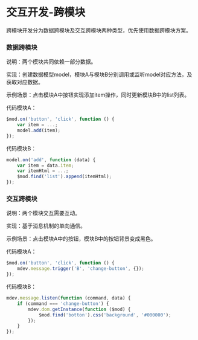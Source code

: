 # 交互开发-跨模块

跨模块开发分为数据跨模块及交互跨模块两种类型，优先使用数据跨模块方案。

### 数据跨模块
说明：两个模块共同依赖一部分数据。

实现：创建数据模型model，模块A与模块B分别调用或监听model对应方法，及获取对应数据。

示例场景：点击模块A中按钮实现添加item操作，同时更新模块B中的list列表。

代码模块A：
```javascript
$mod.on('button', 'click', function () {
    var item = ...;
    model.add(item);
});
```
代码模块B：
```javascript
model.on('add', function (data) {
    var item = data.item;
    var itemHtml = ...;
    $mod.find('list').append(itemHtml);
});
```

### 交互跨模块
说明：两个模块交互需要互动。

实现：基于消息机制的单向通信。

示例场景：点击模块A中的按钮，模块B中的按钮背景变成黑色。

代码模块A：
```javascript
$mod.on('button', 'click', function () {
    mdev.message.trigger('B', 'change-button', {});
});
```
代码模块B：
```javascript
mdev.message.listen(function (command, data) {
    if (command === 'change-button') {
        mdev.dom.getInstance(function ($mod) {
            $mod.find('botton').css('background', '#000000');
        });
    }
});
```

